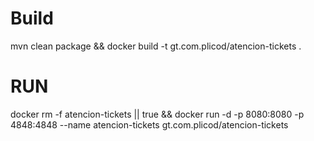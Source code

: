 # Build
mvn clean package && docker build -t gt.com.plicod/atencion-tickets .

# RUN

docker rm -f atencion-tickets || true && docker run -d -p 8080:8080 -p 4848:4848 --name atencion-tickets gt.com.plicod/atencion-tickets 